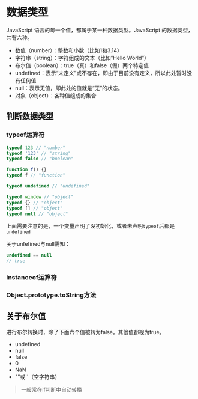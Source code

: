 # 数据类型
JavaScript 语言的每一个值，都属于某一种数据类型。JavaScript 的数据类型，共有六种。

- 数值（number）：整数和小数（比如1和3.14）
- 字符串（string）：字符组成的文本（比如”Hello World”）
- 布尔值（boolean）：true（真）和false（假）两个特定值
- undefined：表示“未定义”或不存在，即由于目前没有定义，所以此处暂时没有任何值
- null：表示无值，即此处的值就是“无”的状态。
- 对象（object）：各种值组成的集合

## 判断数据类型

### typeof运算符
```js
typeof 123 // "number"
typeof '123' // "string"
typeof false // "boolean"

function f() {}
typeof f // "function"

typeof undefined // "undefined"

typeof window // "object"
typeof {} // "object"
typeof [] // "object"
typeof null // "object"
```
上面需要注意的是，一个变量声明了没初始化，或者未声明`typeof`后都是`undefined`

关于unfefined与null需知：
```js
undefined == null
// true
```

### instanceof运算符


### Object.prototype.toString方法

## 关于布尔值
进行布尔转换时，除了下面六个值被转为false，其他值都视为true。

- undefined
- null
- false
- 0
- NaN
- ""或''（空字符串）

> 一般常在if判断中自动转换